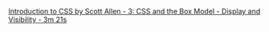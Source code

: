 [Introduction to CSS by Scott Allen - 3: CSS and the Box Model - Display and Visibility - 3m 21s](https://app.pluralsight.com/player?course=css-intro&author=scott-allen&name=css-box&clip=6&mode=live)
